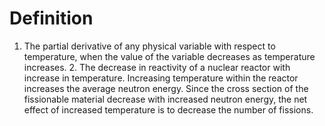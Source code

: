 # Definition

1.  The partial derivative of any physical variable with respect to
    temperature, when the value of the variable decreases as temperature
    increases. 2. The decrease in reactivity of a nuclear reactor with
    increase in temperature. Increasing temperature within the reactor
    increases the average neutron energy. Since the cross section of the
    fissionable material decrease with increased neutron energy, the net
    effect of increased temperature is to decrease the number of
    fissions.
